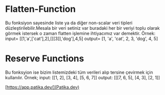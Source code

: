 # Flatten-Function
Bu fonksiyon sayesinde liste ya da diğer non-scalar veri tipleri düzleştirilebilir.Mesala bir veri setiniz var buradaki her bir veriyi toplu olarak görmek istersek o zaman flatten işlemine ihtiyacımız var demektir.
Örnek:
input= [[1,'a',['cat'],2],[[[3]],'dog'],4,5]
output= [1, 'a', 'cat', 2, 3, 'dog', 4, 5]

# Reserve Functions
Bu fonksyion ise bizim listemizdeki tüm verileri alıp tersine çevirmek için kullanılır.
Örnek;
input: [[1, 2], [3, 4], [5, 6, 7]]
output: [[[7, 6, 5], [4, 3], [2, 1]]



[https://app.patika.dev/](Patika.dev)
